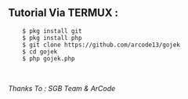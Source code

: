 ## Tutorial Via TERMUX :
        $ pkg install git
        $ pkg install php
        $ git clone https://github.com/arcode13/gojek
        $ cd gojek
        $ php gojek.php
<br/>

 _Thanks To : SGB Team & ArCode_
